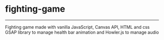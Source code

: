 # fighting-game
***
Fighting game made with vanilla JavaScript, Canvas API, HTML and css
GSAP library to manage health bar animation and Howler.js to manage audio

